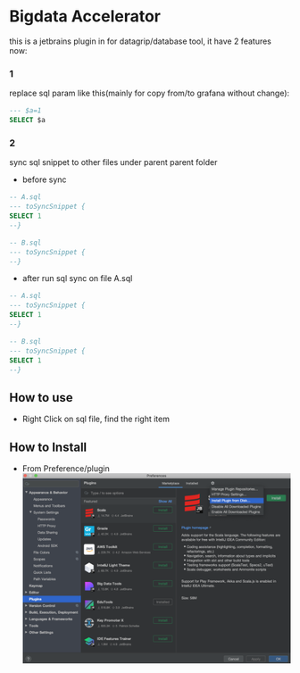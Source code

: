
# Bigdata Accelerator

this is a jetbrains plugin in for datagrip/database tool,
it have 2 features now:

### 1

replace sql param like this(mainly for copy from/to grafana without change):

```SQL
--- $a=1
SELECT $a
```

### 2

sync sql snippet to other files under parent parent folder

* before sync
```SQL
-- A.sql
--- toSyncSnippet {
SELECT 1
--}
```

```SQL
-- B.sql
--- toSyncSnippet {
--}
```

* after run sql sync on file A.sql
```SQL
-- A.sql
--- toSyncSnippet {
SELECT 1
--}
```

```SQL
-- B.sql
--- toSyncSnippet {
SELECT 1
--}
```

## How to use
* Right Click on sql file, find the right item

## How to Install
* From Preference/plugin
![Preference/plugin](images/HowToInstall.png)